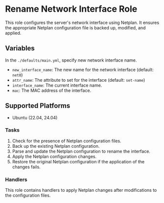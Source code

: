 # Rename Network Interface Role

This role configures the server's network interface using Netplan. It ensures the appropriate Netplan configuration file is backed up, modified, and applied. 

## Variables
In the `./defaults/main.yml`, specify new network interface name.

- `new_interface_name`: The new name for the network interface (default: `net0`)
- `attr_name`: The attribute to set for the interface (default: `set-name`)
- `interface_name`: The current interface name.
- `mac`: The MAC address of the interface.
## Supported Platforms
- Ubuntu (22.04, 24.04)


### Tasks

1. Check for the presence of Netplan configuration files.
2. Back up the existing Netplan configuration.
3. Parse and update the Netplan configuration to rename the interface.
4. Apply the Netplan configuration changes.
5. Restore the original Netplan configuration if the application of the changes fails.

### Handlers

This role contains handlers to apply Netplan changes after modifications to the configuration files.